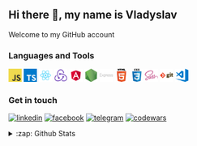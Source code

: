 ## Hi there 👋, my name is Vladyslav

Welcome to my GitHub account

### Languages and Tools

<img height="26" src="https://raw.githubusercontent.com/github/explore/80688e429a7d4ef2fca1e82350fe8e3517d3494d/topics/javascript/javascript.png"> <img height="26" src="https://raw.githubusercontent.com/github/explore/80688e429a7d4ef2fca1e82350fe8e3517d3494d/topics/typescript/typescript.png"> <img height="26" src="https://raw.githubusercontent.com/github/explore/80688e429a7d4ef2fca1e82350fe8e3517d3494d/topics/react/react.png"> <img height="26" src="https://raw.githubusercontent.com/github/explore/80688e429a7d4ef2fca1e82350fe8e3517d3494d/topics/redux/redux.png"> <img height="26" src="https://raw.githubusercontent.com/github/explore/80688e429a7d4ef2fca1e82350fe8e3517d3494d/topics/angular/angular.png"> <img height="26" src="https://raw.githubusercontent.com/github/explore/80688e429a7d4ef2fca1e82350fe8e3517d3494d/topics/nodejs/nodejs.png"> <img height="26" src="https://raw.githubusercontent.com/github/explore/80688e429a7d4ef2fca1e82350fe8e3517d3494d/topics/express/express.png"> <img height="26" src="https://raw.githubusercontent.com/github/explore/80688e429a7d4ef2fca1e82350fe8e3517d3494d/topics/html/html.png"> <img height="26" src="https://raw.githubusercontent.com/github/explore/80688e429a7d4ef2fca1e82350fe8e3517d3494d/topics/css/css.png"> <img height="26" src="https://raw.githubusercontent.com/github/explore/80688e429a7d4ef2fca1e82350fe8e3517d3494d/topics/sass/sass.png"> <img height="26" src="https://raw.githubusercontent.com/github/explore/80688e429a7d4ef2fca1e82350fe8e3517d3494d/topics/git/git.png"> <img height="26" src="https://raw.githubusercontent.com/github/explore/80688e429a7d4ef2fca1e82350fe8e3517d3494d/topics/visual-studio-code/visual-studio-code.png">

### Get in touch

[<img src='https://cdn.jsdelivr.net/npm/simple-icons@3.0.1/icons/linkedin.svg' alt='linkedin' height='24'>](https://www.linkedin.com/in/icherya/)
[<img src='https://cdn.jsdelivr.net/npm/simple-icons@3.0.1/icons/facebook.svg' alt='facebook' height='24'>](https://www.facebook.com/icherya)
[<img src='https://cdn.jsdelivr.net/npm/simple-icons@3.0.1/icons/telegram.svg' alt='telegram' height='24'>](https://t.me/icherya/)
[<img src='https://cdn.jsdelivr.net/npm/simple-icons@3.0.1/icons/codewars.svg' alt='codewars' height='24'>](https://www.codewars.com/users/iCherya/)

<details>
  <summary>:zap: Github Stats</summary>
  <img alt="Github Stats" src="https://github-readme-stats.vercel.app/api?username=icherya&show_icons=true" />
  <img alt="GitHub streak stats" src="https://github-readme-streak-stats.herokuapp.com/?user=icherya" /> 
  <img alt="Profile views" src="https://gpvc.arturio.dev/icherya" />
</details>
